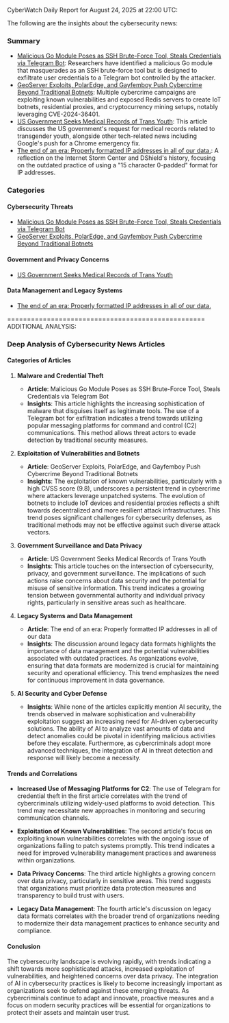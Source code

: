 CyberWatch Daily Report for August 24, 2025 at 22:00 UTC:

The following are the insights about the cybersecurity news:

### Summary
- [Malicious Go Module Poses as SSH Brute-Force Tool, Steals Credentials via Telegram Bot](https://thehackernews.com/2025/08/malicious-go-module-poses-as-ssh-brute.html): Researchers have identified a malicious Go module that masquerades as an SSH brute-force tool but is designed to exfiltrate user credentials to a Telegram bot controlled by the attacker.
- [GeoServer Exploits, PolarEdge, and Gayfemboy Push Cybercrime Beyond Traditional Botnets](https://thehackernews.com/2025/08/geoserver-exploits-polaredge-and.html): Multiple cybercrime campaigns are exploiting known vulnerabilities and exposed Redis servers to create IoT botnets, residential proxies, and cryptocurrency mining setups, notably leveraging CVE-2024-36401.
- [US Government Seeks Medical Records of Trans Youth](https://www.wired.com/story/us-government-seeks-medical-records-of-trans-youth/): This article discusses the US government's request for medical records related to transgender youth, alongside other tech-related news including Google's push for a Chrome emergency fix.
- [The end of an era: Properly formatted IP addresses in all of our data.](https://isc.sans.edu/diary/rss/32228): A reflection on the Internet Storm Center and DShield's history, focusing on the outdated practice of using a "15 character 0-padded" format for IP addresses.

### Categories
#### Cybersecurity Threats
- [Malicious Go Module Poses as SSH Brute-Force Tool, Steals Credentials via Telegram Bot](https://thehackernews.com/2025/08/malicious-go-module-poses-as-ssh-brute.html)
- [GeoServer Exploits, PolarEdge, and Gayfemboy Push Cybercrime Beyond Traditional Botnets](https://thehackernews.com/2025/08/geoserver-exploits-polaredge-and.html)

#### Government and Privacy Concerns
- [US Government Seeks Medical Records of Trans Youth](https://www.wired.com/story/us-government-seeks-medical-records-of-trans-youth/)

#### Data Management and Legacy Systems
- [The end of an era: Properly formatted IP addresses in all of our data.](https://isc.sans.edu/diary/rss/32228)

==================================================
ADDITIONAL ANALYSIS:

### Deep Analysis of Cybersecurity News Articles

#### Categories of Articles

1. **Malware and Credential Theft**
   - **Article**: Malicious Go Module Poses as SSH Brute-Force Tool, Steals Credentials via Telegram Bot
   - **Insights**: This article highlights the increasing sophistication of malware that disguises itself as legitimate tools. The use of a Telegram bot for exfiltration indicates a trend towards utilizing popular messaging platforms for command and control (C2) communications. This method allows threat actors to evade detection by traditional security measures.

2. **Exploitation of Vulnerabilities and Botnets**
   - **Article**: GeoServer Exploits, PolarEdge, and Gayfemboy Push Cybercrime Beyond Traditional Botnets
   - **Insights**: The exploitation of known vulnerabilities, particularly with a high CVSS score (9.8), underscores a persistent trend in cybercrime where attackers leverage unpatched systems. The evolution of botnets to include IoT devices and residential proxies reflects a shift towards decentralized and more resilient attack infrastructures. This trend poses significant challenges for cybersecurity defenses, as traditional methods may not be effective against such diverse attack vectors.

3. **Government Surveillance and Data Privacy**
   - **Article**: US Government Seeks Medical Records of Trans Youth
   - **Insights**: This article touches on the intersection of cybersecurity, privacy, and government surveillance. The implications of such actions raise concerns about data security and the potential for misuse of sensitive information. This trend indicates a growing tension between governmental authority and individual privacy rights, particularly in sensitive areas such as healthcare.

4. **Legacy Systems and Data Management**
   - **Article**: The end of an era: Properly formatted IP addresses in all of our data
   - **Insights**: The discussion around legacy data formats highlights the importance of data management and the potential vulnerabilities associated with outdated practices. As organizations evolve, ensuring that data formats are modernized is crucial for maintaining security and operational efficiency. This trend emphasizes the need for continuous improvement in data governance.

5. **AI Security and Cyber Defense**
   - **Insights**: While none of the articles explicitly mention AI security, the trends observed in malware sophistication and vulnerability exploitation suggest an increasing need for AI-driven cybersecurity solutions. The ability of AI to analyze vast amounts of data and detect anomalies could be pivotal in identifying malicious activities before they escalate. Furthermore, as cybercriminals adopt more advanced techniques, the integration of AI in threat detection and response will likely become a necessity.

#### Trends and Correlations

- **Increased Use of Messaging Platforms for C2**: The use of Telegram for credential theft in the first article correlates with the trend of cybercriminals utilizing widely-used platforms to avoid detection. This trend may necessitate new approaches in monitoring and securing communication channels.

- **Exploitation of Known Vulnerabilities**: The second article's focus on exploiting known vulnerabilities correlates with the ongoing issue of organizations failing to patch systems promptly. This trend indicates a need for improved vulnerability management practices and awareness within organizations.

- **Data Privacy Concerns**: The third article highlights a growing concern over data privacy, particularly in sensitive areas. This trend suggests that organizations must prioritize data protection measures and transparency to build trust with users.

- **Legacy Data Management**: The fourth article's discussion on legacy data formats correlates with the broader trend of organizations needing to modernize their data management practices to enhance security and compliance.

#### Conclusion

The cybersecurity landscape is evolving rapidly, with trends indicating a shift towards more sophisticated attacks, increased exploitation of vulnerabilities, and heightened concerns over data privacy. The integration of AI in cybersecurity practices is likely to become increasingly important as organizations seek to defend against these emerging threats. As cybercriminals continue to adapt and innovate, proactive measures and a focus on modern security practices will be essential for organizations to protect their assets and maintain user trust.